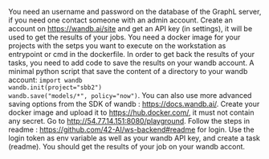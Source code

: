 You need an username and password on the database of the GraphL server, if you need one contact someone with an admin account.
Create an account on https://wandb.ai/site and get an API key (in settings), it will be used to get the results of your jobs.
You need a docker image for your projects with the setps you want to execute on the workstation as entrypoint or cmd in the dockerfile.
In order to get back the results of your tasks, you need to add code to save the results on your wandb account.
A minimal python script that save the content of a directory to your wandb account:
`import wandb                                                                    
wandb.init(project="sbb2")                                                                                
wandb.save("models/*", policy="now")`.
You can also use more advanced saving options from the SDK of wandb : https://docs.wandb.ai/.
Create your docker image and upload it to https://hub.docker.com/, it must not contain any secret.
Go to http://54.77.14.151:8080/playground.
Follow the steps in readme : https://github.com/42-AI/ws-backend#readme for login.
Use the login token as env variable as well as your wandb API key, and create a task (readme).
You should get the results of your job on your wandb accont.
